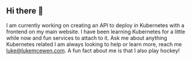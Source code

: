 ## Hi there 👋

I am currently working on creating an API to deploy in Kubernetes with a frontend on my main website. I have been learning Kubernetes for a little while now and fun services to attach to it. Ask me about anything Kubernetes related I am always looking to help or learn more, reach me luke@lukemcewen.com. A fun fact about me is that I also play hockey!
